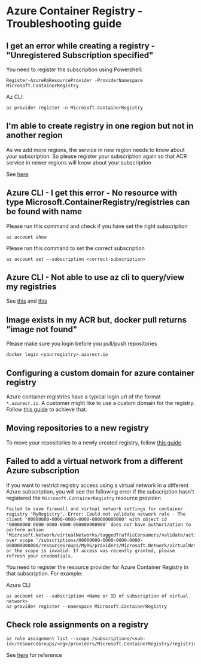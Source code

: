# Azure Container Registry - Troubleshooting guide


## I get an error while creating a registry - "Unregistered Subscription specified"

<a name="registersub"></a>
You need to register the subscription using 
Powershell:
```
Register-AzureRmResourceProvider -ProviderNamespace Microsoft.ContainerRegistry 
```
Az CLI:
```
az provider register –n Microsoft.ContainerRegistry 
```

## I'm able to create registry in one region but not in another region
As we add more regions, the service in new region needs to know about your subscription. So please register your subscription again so that ACR service in newer regions will know about your subscription

See [here](#registersub)

## Azure CLI - I get this error - No resource with type Microsoft.ContainerRegistry/registries can be found with name

<a name="setcorrectsub"></a>
Please run this command and check if you have set the right subscription
```
az account show
```

Please run this command to set the correct subscription
```
az account set --subscription <correct-subscription>
```

## Azure CLI - Not able to use az cli to query/view my registries

See [this](#registersub) and [this](#setcorrectsub)

## Image exists in my ACR but, docker pull returns "image not found"

Please make sure you login before you pull/push repositories
```
docker login <yourregistry>.azurecr.io
```

## Configuring a custom domain for azure container registry

Azure container registries have a typical login url of the format `*.azurecr.io`. A customer might like to use a custom domain for the registry. Follow [this guide](custom-domain/README.md) to achieve that.

## Moving repositories to a new registry 

To move your repositories to a newly created registry, follow [this guide](move-repositories-to-new-registry/README.md).

## Failed to add a virtual network from a different Azure subscription

If you want to restrict registry access using a virtual network in a different Azure subscription, you will see the following error if the subscription hasn't registered the `Microsoft.ContainerRegistry` resource provider:

```
Failed to save firewall and virtual network settings for container registry 'MyRegistry'. Error: Could not validate network rule - The client '00000000-0000-0000-0000-000000000000' with object id '00000000-0000-0000-0000-000000000000' does not have authorization to perform action 'Microsoft.Network/virtualNetworks/taggedTrafficConsumers/validate/action' over scope '/subscriptions/00000000-0000-0000-0000-000000000000/resourceGroups/MyRG/providers/Microsoft.Network/virtualNetworks/MyRegistry/taggedTrafficConsumers/Microsoft.ContainerRegistry' or the scope is invalid. If access was recently granted, please refresh your credentials.
```

You need to register the resource provider for Azure Container Registry in that subscription. For example:

Azure CLI

```
az account set --subscription <Name or ID of subscription of virtual network>
az provider register --namespace Microsoft.ContainerRegistry
```

## Check role assignments on a registry

```
az role assignment list --scope /subscriptions/<sub-id>/resourceGroups/<rg>/providers/Microsoft.ContainerRegistry/registries/<registryName>
```
See [here](https://docs.microsoft.com/cli/azure/role/assignment?view=azure-cli-latest#az-role-assignment-list) for reference
